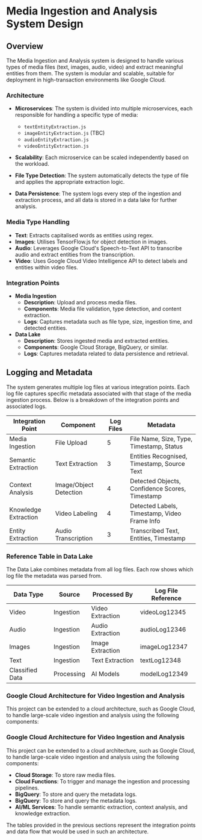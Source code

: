 # Media Ingestion and Analysis System Design

## Overview
The Media Ingestion and Analysis system is designed to handle various types of media files (text, images, audio, video) and extract meaningful entities from them. The system is modular and scalable, suitable for deployment in high-transaction environments like Google Cloud.

### Architecture
- **Microservices**: The system is divided into multiple microservices, each responsible for handling a specific type of media:

  - `textEntityExtraction.js`
  - `imageEntityExtraction.js` (TBC)
  - `audioEntityExtraction.js`
  - `videoEntityExtraction.js`
    
- **Scalability**: Each microservice can be scaled independently based on the workload.
- **File Type Detection**: The system automatically detects the type of file and applies the appropriate extraction logic.
- **Data Persistence**: The system logs every step of the ingestion and extraction process, and all data is stored in a data lake for further analysis.

### Media Type Handling

- **Text**: Extracts capitalised words as entities using regex.
- **Images**: Utilises TensorFlow.js for object detection in images.
- **Audio**: Leverages Google Cloud's Speech-to-Text API to transcribe audio and extract entities from the transcription.
- **Video**: Uses Google Cloud Video Intelligence API to detect labels and entities within video files.

### Integration Points

- **Media Ingestion**
  - **Description**: Upload and process media files.
  - **Components**: Media file validation, type detection, and content extraction.
  - **Logs**: Captures metadata such as file type, size, ingestion time, and detected entities.
- **Data Lake**
  - **Description**: Stores ingested media and extracted entities.
  - **Components**: Google Cloud Storage, BigQuery, or similar.
  - **Logs**: Captures metadata related to data persistence and retrieval.

## Logging and Metadata
The system generates multiple log files at various integration points. Each log file captures specific metadata associated with that stage of the media ingestion process. Below is a breakdown of the integration points and associated logs.


| Integration Point | Component | Log Files | Metadata |
|-------------------|-----------|-----------|----------|
| Media Ingestion   | File Upload | 5 | File Name, Size, Type, Timestamp, Status |
| Semantic Extraction | Text Extraction | 3 | Entities Recognised, Timestamp, Source Text |
| Context Analysis  | Image/Object Detection | 4 | Detected Objects, Confidence Scores, Timestamp |
| Knowledge Extraction | Video Labeling | 4 | Detected Labels, Timestamp, Video Frame Info |
| Entity Extraction | Audio Transcription | 3 | Transcribed Text, Entities, Timestamp |

### Reference Table in Data Lake
The Data Lake combines metadata from all log files. Each row shows which log file the metadata was parsed from.

| Data Type       | Source      | Processed By     | Log File Reference |
|-----------------|-------------|------------------|--------------------|
| Video           | Ingestion   | Video Extraction | videoLog12345      |
| Audio           | Ingestion   | Audio Extraction | audioLog12346      |
| Images          | Ingestion   | Image Extraction | imageLog12347      |
| Text            | Ingestion   | Text Extraction  | textLog12348       |
| Classified Data | Processing  | AI Models        | modelLog12349      |


### Google Cloud Architecture for Video Ingestion and Analysis
This project can be extended to a cloud architecture, such as Google Cloud, to handle large-scale video ingestion and analysis using the following components:

### Google Cloud Architecture for Video Ingestion and Analysis
This project can be extended to a cloud architecture, such as Google Cloud, to handle large-scale video ingestion and analysis using the following components:
- **Cloud Storage**: To store raw media files.
- **Cloud Functions**: To trigger and manage the ingestion and processing pipelines.
- **BigQuery**: To store and query the metadata logs.
- **BigQuery**: To store and query the metadata logs.
- **AI/ML Services**: To handle semantic extraction, context analysis, and knowledge extraction.

The tables provided in the previous sections represent the integration points and data flow that would be used in such an architecture.


